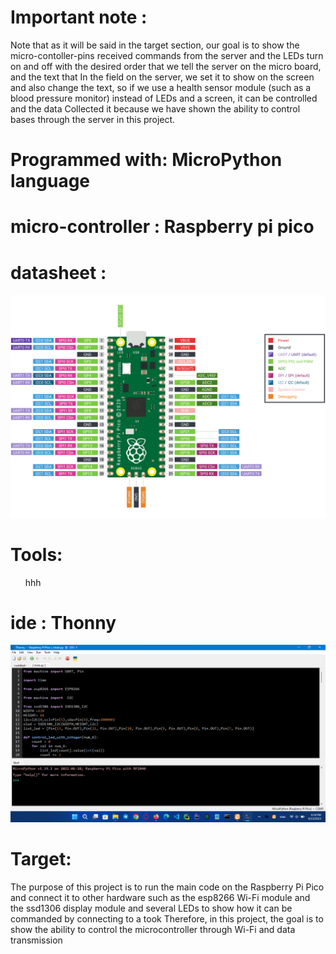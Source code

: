 # Important note :
Note that as it will be said in the target section, our goal is to show the micro-contoller-pins received commands from the server and the LEDs turn on and off with the desired order that we tell the server on the micro board, and the text that In the field on the server, we set it to show on the screen and also change the text, so if we use a health sensor module (such as a blood pressure monitor) instead of LEDs and a screen, it can be controlled and the data Collected it because we have shown the ability to control bases through the server in this project.

# Programmed with:  MicroPython language

# micro-controller : Raspberry pi pico 
# datasheet : 
![pico-pinout-datasheet](./img/pico-pinout-datasheet.svg)

# Tools:
<ul>hhh</ul>   
   
# ide : Thonny
![ide](./img/Thonny_ide_main.png)

# Target:
The purpose of this project is to run the main code on the Raspberry Pi Pico and connect it to other hardware such as the esp8266 Wi-Fi module and the ssd1306 display module and several LEDs to show how it can be commanded by connecting to a took Therefore, in this project, the goal is to show the ability to control the microcontroller through Wi-Fi and data transmission


